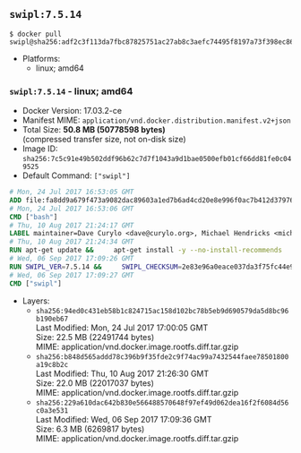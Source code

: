 ## `swipl:7.5.14`

```console
$ docker pull swipl@sha256:adf2c3f113da7fbc87825751ac27ab8c3aefc74495f8197a73f398ec86a797cf
```

-	Platforms:
	-	linux; amd64

### `swipl:7.5.14` - linux; amd64

-	Docker Version: 17.03.2-ce
-	Manifest MIME: `application/vnd.docker.distribution.manifest.v2+json`
-	Total Size: **50.8 MB (50778598 bytes)**  
	(compressed transfer size, not on-disk size)
-	Image ID: `sha256:7c5c91e49b502ddf96b62c7d7f1043a9d1bae0500efb01cf66dd81fe0c049525`
-	Default Command: `["swipl"]`

```dockerfile
# Mon, 24 Jul 2017 16:53:05 GMT
ADD file:fa8dd9a679f473a9082dac89603a1ed7b6ad4cd20e8e996f0ac7b412d379761e in / 
# Mon, 24 Jul 2017 16:53:06 GMT
CMD ["bash"]
# Thu, 10 Aug 2017 21:24:17 GMT
LABEL maintainer=Dave Curylo <dave@curylo.org>, Michael Hendricks <michael@ndrix.org>
# Thu, 10 Aug 2017 21:24:34 GMT
RUN apt-get update &&     apt-get install -y --no-install-recommends     libarchive13     libgmp10     libossp-uuid16     libssl1.1     libdb5.3     libpcre3     libedit2     libgeos-c1v5     libspatialindex4v5     unixodbc     odbc-postgresql     tdsodbc     libmariadbclient18 &&     rm -rf /var/lib/apt/lists/*
# Wed, 06 Sep 2017 17:09:26 GMT
RUN SWIPL_VER=7.5.14 &&     SWIPL_CHECKSUM=2e83e96a0eace037da3f75fc44e9c8f4e3b2cf8fd3c27f8f05ff489276aec572 &&     BUILD_DEPS='make gcc wget libarchive-dev libgmp-dev libossp-uuid-dev libpcre3-dev libreadline-dev libedit-dev libssl-dev zlib1g-dev libdb-dev libgeos-dev libspatialindex-dev unixodbc-dev' &&     apt-get update && apt-get install -y --no-install-recommends $BUILD_DEPS &&     mkdir /tmp/src &&     cd /tmp/src &&     wget http://www.swi-prolog.org/download/devel/src/swipl-$SWIPL_VER.tar.gz &&     echo "$SWIPL_CHECKSUM  swipl-$SWIPL_VER.tar.gz" >> swipl-$SWIPL_VER.tar.gz-CHECKSUM &&     sha256sum -c swipl-$SWIPL_VER.tar.gz-CHECKSUM &&     tar -xzf swipl-$SWIPL_VER.tar.gz &&     cd swipl-$SWIPL_VER &&     cp build.templ build &&     sed -i '/PREFIX=$HOME/c\PREFIX=/swipl' build &&     sed -i '/# export DISABLE_PKGS/c\export DISABLE_PKGS="jpl xpce"' build &&     sed -i '/# export EXTRA_PKGS/c\export EXTRA_PKGS="db space"' build &&     chmod u+x build && ./build &&     apt-get purge -y --auto-remove $BUILD_DEPS &&     cd /usr/bin && rm -rf /tmp/src && ln -s /swipl/bin/swipl swipl && rm -rf /var/lib/apt/lists/*
# Wed, 06 Sep 2017 17:09:27 GMT
CMD ["swipl"]
```

-	Layers:
	-	`sha256:94ed0c431eb58b1c824715ac158d102bc78b5eb9d690579da5d8bc96b190eb67`  
		Last Modified: Mon, 24 Jul 2017 17:00:05 GMT  
		Size: 22.5 MB (22491744 bytes)  
		MIME: application/vnd.docker.image.rootfs.diff.tar.gzip
	-	`sha256:b848d565addd78c396b9f35fde2c9f74ac99a7432544faee78501800a19c8b2c`  
		Last Modified: Thu, 10 Aug 2017 21:26:30 GMT  
		Size: 22.0 MB (22017037 bytes)  
		MIME: application/vnd.docker.image.rootfs.diff.tar.gzip
	-	`sha256:229a610dac642b830e566488570648f97ef49d062dea16f2f6084d56c0a3e531`  
		Last Modified: Wed, 06 Sep 2017 17:09:36 GMT  
		Size: 6.3 MB (6269817 bytes)  
		MIME: application/vnd.docker.image.rootfs.diff.tar.gzip
